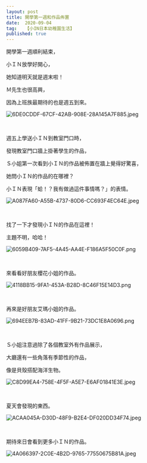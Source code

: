 ```yaml
---
layout: post
title: 開學第一週和作品佈置
date:  2020-09-04
tag:   【小IN日本幼稚園生活】
published: true 
---
```

<p>開學第一週順利結束，</p>

<p>小ＩＮ放學好開心，</p>

<p>她知道明天就是週末啦！</p>

<p>Ｍ先生也很高興，</p>

<p>因為上班族最期待的也是週五到來。</p>

<p><img alt="6DE0CDDF-67CF-42AB-908E-28A145A7F885.jpeg" src="https://pic.pimg.tw/smlife543/1599222976-3336844345-g_n.jpg" title="6DE0CDDF-67CF-42AB-908E-28A145A7F885.jpeg"></p>

<p>&nbsp;</p>

<p>週五上學送小ＩＮ到教室門口時，</p>

<p>發現教室門口牆上掛著學生的作品，</p>

<p>Ｓ小姐第一次看到小ＩＮ的作品被佈置在牆上覺得好驚喜，</p>

<p>她問小ＩＮ的作品的在哪裡？</p>

<p>小ＩＮ表現「蛤！？我有做過這件事情嗎？」的表情。</p>

<p><img alt="A087FA60-A55B-4737-80D6-CC693F4EC64E.jpeg" src="https://pic.pimg.tw/smlife543/1599222982-2449299692-g_n.jpg" title="A087FA60-A55B-4737-80D6-CC693F4EC64E.jpeg"></p>

<p>&nbsp;</p>

<p>找了一下才發現小ＩＮ的作品在這裡！</p>

<p>主題不明，哈哈！</p>

<p><img alt="6059B409-7AF5-4A45-AA4E-F186A5F50C0F.png" src="https://pic.pimg.tw/smlife543/1599222992-351695546-g_n.png" title="6059B409-7AF5-4A45-AA4E-F186A5F50C0F.png"></p>

<p>&nbsp;</p>

<p>來看看好朋友櫻花小姐的作品。</p>

<p><img alt="4118BB15-9FA1-453A-B28D-8C46F15E14D3.png" src="https://pic.pimg.tw/smlife543/1599222992-1159460291-g_n.png" title="4118BB15-9FA1-453A-B28D-8C46F15E14D3.png"></p>

<p>&nbsp;</p>

<p>再來是好朋友艾瑪小姐的作品。</p>

<p><img alt="694EEB7B-83AD-41FF-9B21-73DC1E8A0696.png" src="https://pic.pimg.tw/smlife543/1599222992-1361258404-g_n.png" title="694EEB7B-83AD-41FF-9B21-73DC1E8A0696.png"></p>

<p>&nbsp;</p>

<p>Ｓ小姐注意過除了各個教室外有作品展示，</p>

<p>大廳還有一些角落有季節性的作品，</p>

<p>像是貝殼搭配海洋生物。</p>

<p><img alt="C8D99EA4-758E-4F5F-A5E7-E6AF01841E3E.jpeg" src="https://pic.pimg.tw/smlife543/1599222975-1930351446-g_n.jpg" title="C8D99EA4-758E-4F5F-A5E7-E6AF01841E3E.jpeg"></p>

<p>&nbsp;</p>

<p>夏天會發現的東西。</p>

<p><img alt="ACAA045A-D30D-48F9-B2E4-DF020DD34F74.jpeg" src="https://pic.pimg.tw/smlife543/1599222976-618485291-g_n.jpg" title="ACAA045A-D30D-48F9-B2E4-DF020DD34F74.jpeg"></p>

<p>&nbsp;</p>

<p>期待來日會看到更多小ＩＮ的作品。</p>

<p><img alt="4A066397-2C0E-4B2D-9765-77550675B81A.jpeg" src="https://pic.pimg.tw/smlife543/1599222977-1555095037-g_n.jpg" title="4A066397-2C0E-4B2D-9765-77550675B81A.jpeg"></p>

